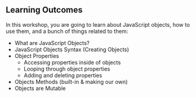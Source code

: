 ## Learning Outcomes

In this workshop, you are going to learn about JavaScript objects, how to use them, and a bunch of things related to them:

- What are JavaScript Objects?
- JavaScript Objects Syntax (Creating Objects)
- Object Properties
  - Accessing properties inside of objects
  - Looping through object properties
  - Adding and deleting properties
- Objects Methods (built-in & making our own)
- Objects are Mutable
